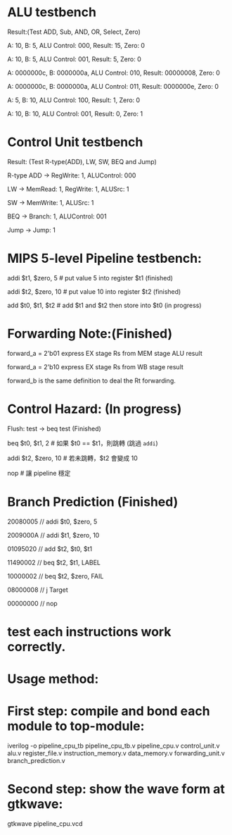 # ALU testbench
Result:(Test ADD, Sub, AND, OR, Select<branch>, Zero)

A:         10, B:          5, ALU Control: 000, Result:         15, Zero: 0

A:         10, B:          5, ALU Control: 001, Result:          5, Zero: 0

A: 0000000c, B: 0000000a, ALU Control: 010, Result: 00000008, Zero: 0

A: 0000000c, B: 0000000a, ALU Control: 011, Result: 0000000e, Zero: 0

A:          5, B:         10, ALU Control: 100, Result:          1, Zero: 0

A:         10, B:         10, ALU Control: 001, Result:          0, Zero: 1

# Control Unit testbench

Result: (Test R-type(ADD), LW, SW, BEQ and Jump)

R-type ADD -> RegWrite: 1, ALUControl: 000

LW -> MemRead: 1, RegWrite: 1, ALUSrc: 1

SW -> MemWrite: 1, ALUSrc: 1

BEQ -> Branch: 1, ALUControl: 001

Jump -> Jump: 1

# MIPS 5-level  Pipeline testbench:

addi $t1, $zero, 5	# put value 5 into register $t1 (finished)

addi $t2, $zero, 10	# put value 10 into register $t2 (finished)

add $t0, $t1, $t2	# add $t1 and $t2 then store into $t0 (in progress)

# Forwarding Note:(Finished)

forward_a = 2'b01 express EX stage Rs from MEM stage ALU result

forward_a = 2'b10 express EX stage Rs from WB stage result

forward_b is the same definition to deal the Rt forwarding.

# Control Hazard: (In progress)

Flush: test -> beq test (Finished)

beq  $t0, $t1, 2      # 如果 $t0 == $t1，則跳轉 (跳過 `addi`)

addi $t2, $zero, 10   # 若未跳轉，$t2 會變成 10

nop                   # 讓 pipeline 穩定

# Branch Prediction (Finished)

20080005  // addi $t0, $zero, 5

2009000A  // addi $t1, $zero, 10

01095020  // add $t2, $t0, $t1

11490002  // beq $t2, $t1, LABEL

10000002  // beq $t2, $zero, FAIL

08000008  // j Target

00000000  // nop

# test each instructions work correctly.

# Usage method:
# First step: compile and bond each module to top-module:

iverilog -o pipeline_cpu_tb  pipeline_cpu_tb.v pipeline_cpu.v control_unit.v alu.v register_file.v instruction_memory.v data_memory.v forwarding_unit.v branch_prediction.v

# Second step: show the wave form at gtkwave:

gtkwave pipeline_cpu.vcd


